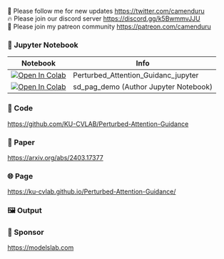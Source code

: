 🐣 Please follow me for new updates https://twitter.com/camenduru <br />
🔥 Please join our discord server https://discord.gg/k5BwmmvJJU <br />
🥳 Please join my patreon community https://patreon.com/camenduru <br />

### 🍊 Jupyter Notebook

| Notebook | Info
| --- | --- |
[![Open In Colab](https://colab.research.google.com/assets/colab-badge.svg)](https://colab.research.google.com/github/camenduru/Perturbed-Attention-Guidance-jupyter/blob/main/Perturbed_Attention_Guidance_jupyter.ipynb) | Perturbed_Attention_Guidanc_jupyter
[![Open In Colab](https://colab.research.google.com/assets/colab-badge.svg)](https://colab.research.google.com/#fileId=https%3A//huggingface.co/hyoungwoncho/sd_perturbed_attention_guidance/blob/main/sd_pag_demo.ipynb) | sd_pag_demo (Author Jupyter Notebook)

### 🧬 Code
https://github.com/KU-CVLAB/Perturbed-Attention-Guidance

### 📄 Paper
https://arxiv.org/abs/2403.17377

### 🌐 Page
https://ku-cvlab.github.io/Perturbed-Attention-Guidance/

### 🖼 Output


### 🏢 Sponsor
https://modelslab.com
